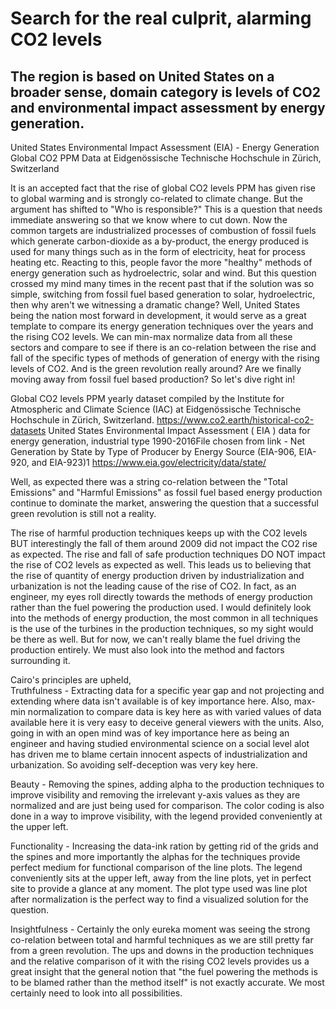 # Search for the real culprit, alarming CO2 levels
## The region is based on United States on a broader sense, domain category is levels of CO2 and environmental impact assessment by energy generation.

United States Environmental Impact Assessment (EIA) - Energy Generation
Global CO2 PPM Data at Eidgenössische Technische Hochschule in Zürich, Switzerland

It is an accepted fact that the rise of global CO2 levels PPM has given rise to global warming and is strongly co-related to climate change.
But the argument has shifted to "Who is responsible?"
This is a question that needs immediate answering so that we know where to cut down.
Now the common targets are industrialized processes of combustion of fossil fuels which generate carbon-dioxide as a by-product, the energy produced is used for many things such as in the form of electricity, heat for process heating etc. 
Reacting to this, people favor the more "healthy" methods of energy generation such as hydroelectric, solar and wind.
But this question crossed my mind many times in the recent past that if the solution was so simple, switching from fossil fuel based generation to solar, hydroelectric, then why aren't we witnessing a dramatic change?
Well, United States being the nation most forward in development, it would serve as a great template to compare its energy generation techniques over the years and the rising CO2 levels. 
We can min-max normalize data from all these sectors and compare to see if there is an co-relation between the rise and fall of the specific types of methods of generation of energy with the rising levels of CO2.
And is the green revolution really around? Are we finally moving away from fossil fuel based production?
So let's dive right in!

Global CO2 levels PPM yearly dataset compiled by the Institute for Atmospheric and Climate Science (IAC) at Eidgenössische Technische Hochschule in Zürich, Switzerland.
https://www.co2.earth/historical-co2-datasets
United States Environmental Impact Assessment ( EIA ) data for energy generation, industrial type 1990-2016File chosen from link - Net Generation by State by Type of Producer by Energy Source (EIA-906, EIA-920, and EIA-923)1
https://www.eia.gov/electricity/data/state/

Well, as expected there was a string co-relation between the "Total Emissions" and "Harmful Emissions" as fossil fuel based energy production continue to dominate the market, answering the question that a successful green revolution is still not a reality.

The rise of harmful production techniques keeps up with the CO2 levels BUT interestingly the fall of them around 2009 did not impact the CO2 rise as expected.
The rise and fall of safe production techniques DO NOT impact the rise of CO2 levels as expected as well.
This leads us to believing that the rise of quantity of energy production driven by industrialization and urbanization is not the leading cause of the rise of CO2.
In fact, as an engineer, my eyes roll directly towards the methods of energy production rather than the fuel powering the production used. I would definitely look into the methods of energy production, the most common in all techniques is the use of the turbines in the production techniques, so my sight would be there as well. But for now, we can't really blame the fuel driving the production entirely.
We must also look into the method and factors surrounding it.

Cairo's principles are upheld, \
  Truthfulness - Extracting data for a specific year gap and not projecting and extending where data isn't available is of key importance here. Also, max-min normalization to compare data is key here as with varied values of data available here it is very easy to deceive general viewers with the units. Also, going in with an open mind was of key importance here as being an engineer and having studied environmental science on a social level alot has driven me to blame certain innocent aspects of industrialization and urbanization. So avoiding self-deception was very key here. 

  Beauty - Removing the spines, adding alpha to the production techniques to improve visibility and removing the irrelevant y-axis values as they are normalized and are just being used for comparison. The color coding is also done in a way to improve visibility, with the legend provided conveniently at the upper left.

  Functionality - Increasing the data-ink ration by getting rid of the grids and the spines and more importantly the alphas for the techniques provide perfect medium for functional comparison of the line plots. The legend conveniently sits at the upper left, away from the line plots, yet in perfect site to provide a glance at any moment. The plot type used was line plot after normalization is the perfect way to find a visualized solution for the question.

  Insightfulness - Certainly the only eureka moment was seeing the strong co-relation between total and harmful techniques as we are still pretty far from a green revolution. The ups and downs in the production techniques and the relative comparison of it with the rising CO2 levels provides us a great insight that the general notion that "the fuel powering the methods is to be blamed rather than the method itself" is not exactly accurate. We most certainly need to look into all possibilities.

